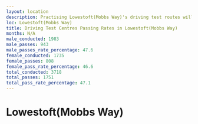 ```yaml
---
layout: location
description: Practising Lowestoft(Mobbs Way)'s driving test routes will help you become more confident in your gear-changing abilities.
loc: Lowestoft(Mobbs Way)
title: Driving Test Centres Passing Rates in Lowestoft(Mobbs Way)
months: N/A
male_conducted: 1983
male_passes: 943
male_passes_rate_percentage: 47.6
female_conducted: 1735
female_passes: 808
female_pass_rate_percentage: 46.6
total_conducted: 3718
total_passes: 1751
total_pass_rate_percentage: 47.1
---
```


# Lowestoft(Mobbs Way)
